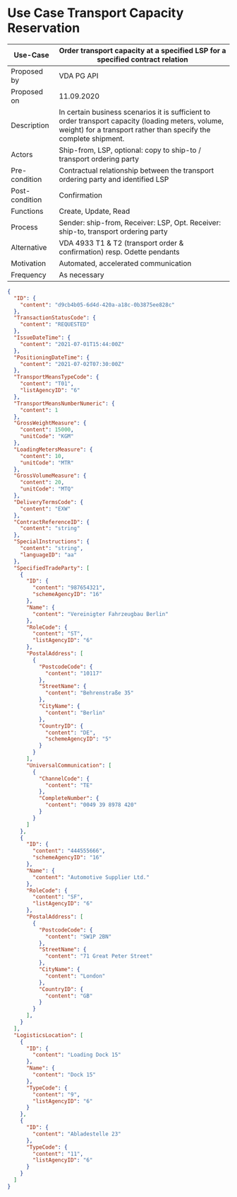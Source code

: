 # Use Case Transport Capacity Reservation
Use-Case |	Order transport capacity at a specified LSP for a specified contract relation  
---------|--------------------------------------------------------------------------------
Proposed by|	VDA PG API          
Proposed on|	11.09.2020         
Description|	In certain business scenarios it is sufficient to order transport capacity (loading meters, volume, weight) for a transport rather than specify the complete shipment.     
Actors|	Ship-from, LSP, optional: copy to ship-to / transport ordering party        
Pre-condition|	Contractual relationship between the transport ordering party and identified LSP    
Post-condition|	Confirmation      
Functions|	Create, Update, Read    
Process|	Sender: ship-from, Receiver: LSP,	Opt. Receiver: ship-to, transport ordering party    
Alternative|	VDA 4933 T1 & T2 (transport order & confirmation)  resp. Odette pendants     
Motivation |	Automated, accelerated communication    
Frequency|	As necessary      
```JSON
{
  "ID": {
    "content": "d9cb4b05-6d4d-420a-a18c-0b3875ee828c"
  },
  "TransactionStatusCode": {
    "content": "REQUESTED"
  },
  "IssueDateTime": {
    "content": "2021-07-01T15:44:00Z"
  },
  "PositioningDateTime": {
    "content": "2021-07-02T07:30:00Z"
  },
  "TransportMeansTypeCode": {
    "content": "T01",
    "listAgencyID": "6"
  },
  "TransportMeansNumberNumeric": {
    "content": 1
  },
  "GrossWeightMeasure": {
    "content": 15000,
    "unitCode": "KGM"
  },
  "LoadingMetersMeasure": {
    "content": 10,
    "unitCode": "MTR"
  },
  "GrossVolumeMeasure": {
    "content": 20,
    "unitCode": "MTQ"
  },
  "DeliveryTermsCode": {
    "content": "EXW"
  },
  "ContractReferenceID": {
    "content": "string"
  },
  "SpecialInstructions": {
    "content": "string",
    "languageID": "aa"
  },
  "SpecifiedTradeParty": [
    {
      "ID": {
        "content": "987654321",
        "schemeAgencyID": "16"
      },
      "Name": {
        "content": "Vereinigter Fahrzeugbau Berlin"
      },
      "RoleCode": {
        "content": "ST",
        "listAgencyID": "6"
      },
      "PostalAddress": [
        {
          "PostcodeCode": {
            "content": "10117"
          },
          "StreetName": {
            "content": "Behrenstraße 35"
          },
          "CityName": {
            "content": "Berlin"
          },
          "CountryID": {
            "content": "DE",
            "schemeAgencyID": "5"
          }
        }
      ],
      "UniversalCommunication": [
        {
          "ChannelCode": {
            "content": "TE"
          },
          "CompleteNumber": {
            "content": "0049 39 8978 420"
          }
        }
      ]
    },
    {
      "ID": {
        "content": "444555666",
        "schemeAgencyID": "16"
      },
      "Name": {
        "content": "Automotive Supplier Ltd."
      },
      "RoleCode": {
        "content": "SF",
        "listAgencyID": "6"
      },
      "PostalAddress": [
        {
          "PostcodeCode": {
            "content": "SW1P 2BN"
          },
          "StreetName": {
            "content": "71 Great Peter Street"
          },
          "CityName": {
            "content": "London"
          },
          "CountryID": {
            "content": "GB"
          }
        }
      ],
    }
  ],
  "LogisticsLocation": [
    {
      "ID": {
        "content": "Loading Dock 15"
      },
      "Name": {
        "content": "Dock 15"
      },
      "TypeCode": {
        "content": "9",
        "listAgencyID": "6"
      }
    },
    {
      "ID": {
        "content": "Abladestelle 23"
      },
      "TypeCode": {
        "content": "11",
        "listAgencyID": "6"
      }
    }
  ]
}
```   

